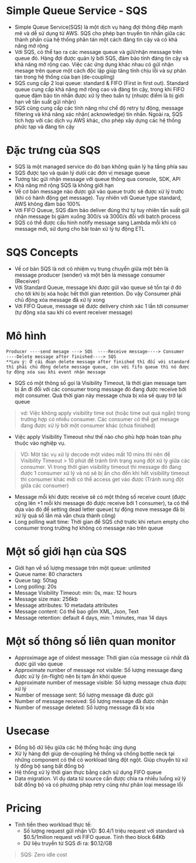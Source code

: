 # Simple Queue Service - SQS
- Simple Queue Service(SQS) là một dịch vụ hàng đợi thông điệp mạnh mẽ và dễ sử dụng từ AWS. SQS cho phép bạn truyền tin nhắn giữa các thành phần của hệ thống phân tán một cách đáng tin cậy và có khả năng mở rộng 
- Với SQS, có thể tạo ra các message queue và gửi/nhận message trên queue đó. Hàng đợi được quản lý bởi SQS, đảm bảo tính đáng tin cậy và khả năng mở rộng cao. Việc các ứng dụng khác nhau có gửi nhận mesage trên queue một cách độc lập giúp tăng tính chịu lỗi và sự phân tán trong hệ thống của bạn (de-coupling)
- SQS cung cấp 2 loại queue: standard & FIFO (First in first out). Standard queue cung cấp khả năng mở rộng cao và đáng tin cậy, trong khi FIFO queue đảm bảo tin nhắn được xử lý theo tuần tự (nhược điểm là bị giới hạn về tần suất gửi nhận)
- SQS cũng cung cấp các tính năng như chế độ retry tự động, message filtering và khả năng xác nhận( acknowledge) tin nhắn. Ngoài ra, SQS tích hợp với các dịch vụ AWS khác, cho phép xây dựng các hệ thống phức tạp và đáng tin cậy
# Đặc trưng của SQS
- SQS là một managed service do đó bạn không quản lý hạ tầng phía sau
- SQS được tạo và quản lý dưói các đơn vị mesage queue
- Tương tác gửi nhận message với queue thông qua console, SDK, API
- Khả năng mở rộng SQS là không giới hạn
- Về cơ bản message nào được gửi vào queue trước sẽ được xử lý trước (khi có hành động get message). Tuy nhiên với Queue type standard, AWS không đảm bảo 100%
- Với FIFO Queue, SQS đảm bảo deliver đúng thứ tự tuy nhiên tần suất gửi nhận message bị giảm xuống 300/s và 3000/s đối với batch process
- SQS có thể được cấu hình notify message sang Lambda mỗi khi có message mới, sử dụng cho bài toán xử lý tự động ETL

# SQS Concepts
- Về cơ bản SQS là nơi có nhiệm vụ trung chuyển giữa một bên là message producer (sender) và một bên là message consumer (Receiver)
- Với Standard Queue, message khi được gửi vào queue sẽ tồn tại ở đó cho tới khi bị xóa hoặc hết thời gian retention. Do vậy Consumer phải chủ động xóa message đã xử lý xong
- Với FIFO Queue, message sẽ được delivery chính xác 1 lần tới consumer (tự động xóa sau khi có event receiver message)

# Mô hình
```
Producer ----send mesage ---> SQS  ----Receive message----> Consumer  ----Delete message after finished----> SQS
**Lưu ý: Ở cái đoạn delete message after finished thì đối với standard thì phải chủ động delete message queue, còn với fifo queue thì nó được tự động xóa sau khi event nhận message
```
- SQS có một thông số gọi là Visibility Timeout, là thời gian message tạm bị ẩn đi đối với các consumer trong message đó đang được receive bởi một consumer. Quá thời gian này message chưa bị xóa sẽ quay trở lại queue
>vd: Việc không apply visibility time out (hoặc time out quá ngắn) trong trường hợp có nhiều consumer. Các consumer có thể get mesage đang được xử lý bởi một consumer khác (chưa finished)

- Việc apply Visibility Timeout như thế nào cho phù hợp hoàn toàn phụ thuộc vào nghiệp vụ.
>VD: Một tác vụ xử lý decode một video mất 10 mins thì nên để Visibility Timeout > 10 phút để tránh tình trạng xung đột xử lý giữa các consumer. Vì trong thời gian visibility timeout thì message đó đang được 1 consumer xử lý và nó sẽ bị ẩn cho đến khi hết visibility timeout thì consumer khác mới có thể access get vào được (Tránh xung đột giữa các consumer)

- Message mỗi khi được receive sẽ có một thông số receive count (được cộng lên +1 mỗi khi message đó được receive bởi 1 consumer), ta có thể dựa vào đó để setting dead letter queue( tự động move message đã bị xử lý quá số lần mà vẫn chưa thành công)
- Long polling wait time: Thời gian để SQS chờ trước khi return empty cho consumer trong trường hợ không có message nào trên queue


# Một số giới hạn của SQS
- Giới hạn về số lượng message trên một queue: unlimited
- Queue name: 80 characters
- Queue tag: 50tag
- Long polling: 20s
- Message Visibility Timeout: min: 0s, max: 12 hours
- Message size max: 256kb
- Message attributes: 10 metadata attributes
- Message content: Có thể bao gồm XML, Json, Text
- Message retention: default 4 days, min: 1 minutes, max 14 days

# Một số thông số liên quan monitor
- Approximage age of oldest message: Thời gian của message cũ nhất đã được gửi vào queue
- Approximate number of message not visible: Số lượng message đang được xử lý (in-flight) nên bị tạm ẩn khỏi queue
- Approximate number of message visible: Số lượng message chưa được xử lý
- Number of message sent: Số lượng message đã được gửi
- Number of message received: Số lượng message đã được nhận
- Number of message deleted: Số lượng message đã bị xóa

# Usecase
- Đồng bộ dữ liệu giữa các hệ thống hoặc ứng dụng
- Xử lý hàng đợi giúp de-coupling hệ thống và chống bottle neck tại những component có thể có workload tăng đột ngột. Giúp chuyển từ xử lý đồng bộ sang bất đồng bộ
- Hệ thống xử lý thời gian thực bằng cách sử dụng FIFO queue
- Data migration. Ví dụ data từ source cần được chia ra nhiều luồng xử lý bất đồng bộ và có phương pháp retry cũng như phân loại message lỗi


# Pricing
- Tính tiền theo workload thực tế:
    + Số lượng request gửi nhận
        VD: $0.4/1 triệu request với standard và $0.5/1milion request với FIFO queue. Tính theo block 64Kb
    + Dữ liệu truyền từ SQS đi ra: $0.12/GB
>SQS: Zero idle cost
